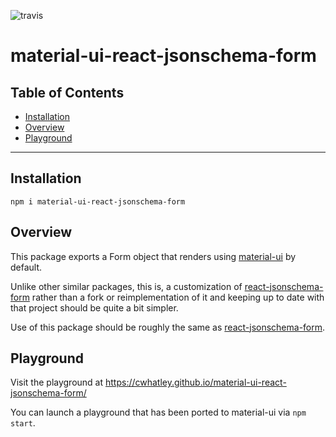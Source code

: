 ![travis](https://travis-ci.org/cwhatley/material-ui-react-jsonschema-form.svg?branch=master)

material-ui-react-jsonschema-form
==================================

## Table of Contents

  - [Installation](#installation)
  - [Overview](#overview)
  - [Playground](#playground)

---

## Installation

```
npm i material-ui-react-jsonschema-form
```

## Overview

This package exports a Form object that renders using [material-ui](https://github.com/mui-org/material-ui) by
default.

Unlike other similar packages, this is, a customization of
[react-jsonschema-form](https://github.com/mozilla-services/react-jsonschema-form)
rather than a fork or reimplementation of it and
keeping up to date with that project should be quite a bit simpler.

Use of this package should be roughly the same as [react-jsonschema-form](https://github.com/mozilla-services/react-jsonschema-form).

## Playground

Visit the playground at <https://cwhatley.github.io/material-ui-react-jsonschema-form/>

You can launch a playground that has been ported to material-ui via `npm start`.
